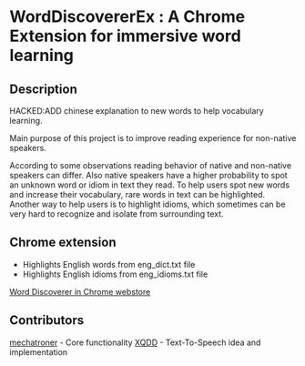 # WordDiscovererEx : A Chrome Extension for immersive word learning

## Description

HACKED:ADD chinese explanation to new words to help vocabulary learning.

Main purpose of this project is to improve reading experience for non-native speakers.

According to some observations reading behavior of native and non-native speakers can differ.
Also native speakers have a higher probability to spot an unknown word or idiom in text they read.
To help users spot new words and increase their vocabulary, rare words in text can be highlighted.
Another way to help users is to highlight idioms, which sometimes can be very hard to recognize and isolate from surrounding text.

## Chrome extension

* Highlights English words from eng_dict.txt file
* Highlights English idioms from eng_idioms.txt file

[Word Discoverer in Chrome webstore](https://chrome.google.com/webstore/detail/words-discoverer-expand-y/noncaeikjgpbdeoocblijjgegnobogib)

## Contributors

[mechatroner](https://github.com/mechatroner) - Core functionality
[XQDD](https://github.com/XQDD) - Text-To-Speech idea and implementation
